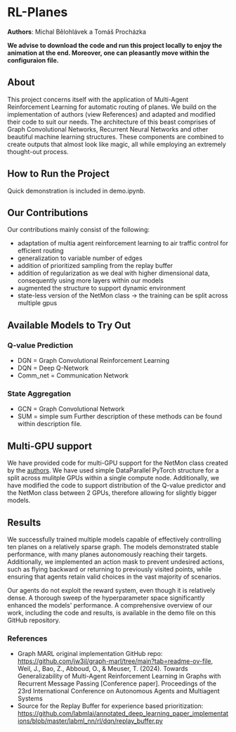 # RL-Planes
**Authors**: Michal Bělohlávek a Tomáš Procházka

**We advise to download the code and run this project locally to enjoy the animation at the end. Moreover, one can pleasantly move within the configuraion file.**

## About
This project concerns itself with the application of Multi-Agent Reinforcement Learning for automatic routing of planes. We build on the implementation of authors (view References) and adapted and modified their code to suit our needs. The architecture of this beast comprises of Graph Convolutional Networks, Recurrent Neural Networks and other beautiful machine learning structures. These components are combined to create outputs that almost look like magic, all while employing an extremely thought-out process. 

## How to Run the Project
Quick demonstration is included in demo.ipynb.

## Our Contributions
Our contributions mainly consist of the following:
- adaptation of multia agent reinforcement learning to air traffic control for efficient routing
- generalization to variable number of edges
- addition of prioritized sampling from the replay buffer
- addition of regularization as we deal with higher dimensional data, consequently using more layers within our models
- augmented the structure to support dynamic environment
- state-less version of the NetMon class -> the training can be split across multiple gpus

## Available Models to Try Out
### Q-value Prediction
- DGN = Graph Convolutional Reinforcement Learning
- DQN = Deep Q-Network
- Comm_net = Communication Network
### State Aggregation
- GCN = Graph Convolutional Network
- SUM = simple sum
Further description of these methods can be found within description file.

## Multi-GPU support
We have provided code for multi-GPU support for the NetMon class created by the [authors](https://github.com/jw3il/graph-marl). We have used simple DataParallel PyTorch structure for a split across mulitple GPUs within a single compute node. Additionally, we have modified the code to support distribution of the Q-value predictor and the NetMon class between 2 GPUs, therefore allowing for slightly bigger models. 

## Results
We successfully trained multiple models capable of effectively controlling ten planes on a relatively sparse graph. The models demonstrated stable performance, with many planes autonomously reaching their targets. Additionally, we implemented an action mask to prevent undesired actions, such as flying backward or returning to previously visited points, while ensuring that agents retain valid choices in the vast majority of scenarios.

Our agents do not exploit the reward system, even though it is relatively dense. A thorough sweep of the hyperparameter space significantly enhanced the models' performance. A comprehensive overview of our work, including the code and results, is available in the demo file on this GitHub repository.

### References
  - Graph MARL original implementation GitHub repo: https://github.com/jw3il/graph-marl/tree/main?tab=readme-ov-file, Weil, J., Bao, Z., Abboud, O., & Meuser, T. (2024). Towards Generalizability of Multi-Agent Reinforcement  Learning in Graphs with Recurrent Message Passing [Conference paper]. Proceedings of the 23rd International Conference on  Autonomous Agents and Multiagent Systems
  - Source for the Replay Buffer for experience based prioritization: https://github.com/labmlai/annotated_deep_learning_paper_implementations/blob/master/labml_nn/rl/dqn/replay_buffer.py

  
